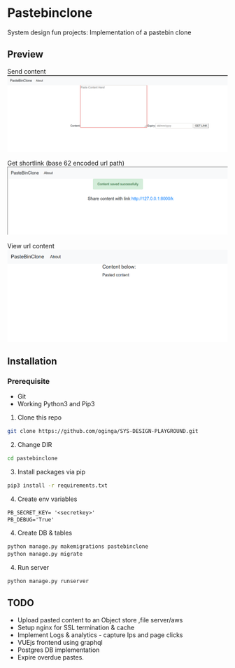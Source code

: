 # Pastebinclone
System design fun projects: Implementation of a pastebin clone 

## Preview
Send content
<a href=""><img src="img/send.png" alt="Upload content"></a>

Get shortlink (base 62 encoded url path)
<a href=""><img src="img/link.png" alt="Shortlink"></a>

View url content
<a href=""><img src="img/content.png" alt="Content"></a>

## Installation

### Prerequisite
* Git
* Working Python3 and Pip3

1. Clone this repo
```bash
git clone https://github.com/oginga/SYS-DESIGN-PLAYGROUND.git
```
2. Change DIR 
```bash
cd pastebinclone 
```
3. Install packages via pip
```bash
pip3 install -r requirements.txt
```
4. Create env variables
```
PB_SECRET_KEY= '<secretkey>'
PB_DEBUG='True'

```
4. Create DB & tables
```bash
python manage.py makemigrations pastebinclone
python manage.py migrate
```
4. Run server
```bash
python manage.py runserver
```

## TODO
* Upload pasted content to an Object store ,file server/aws
* Setup nginx for SSL termination & cache
* Implement Logs & analytics - capture Ips and page clicks
* VUEjs frontend using graphql
* Postgres DB implementation
* Expire overdue pastes.
